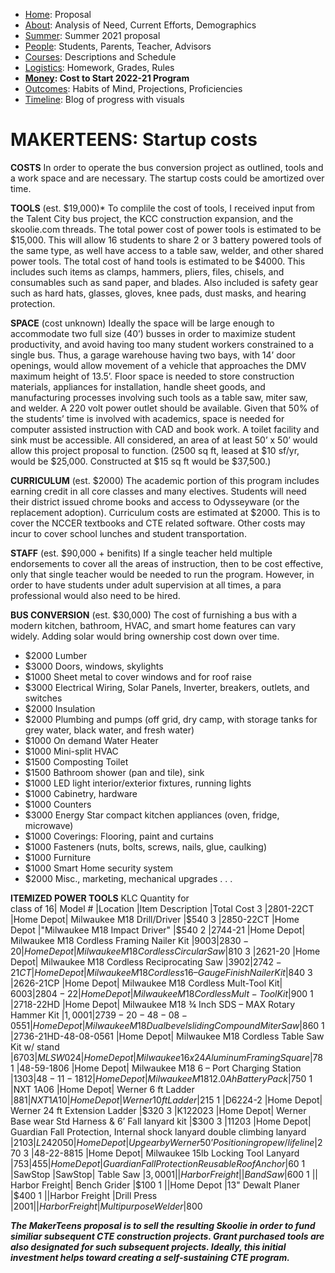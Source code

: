  - [Home](index.html): Proposal
 - [About](about.html): Analysis of Need, Current Efforts, Demographics
 - [Summer](summer.html): Summer 2021 proposal
 - [People](people.html): Students, Parents, Teacher, Advisors
 - [Courses](courses.html): Descriptions and Schedule
 - [Logistics](logistics.html): Homework, Grades, Rules
 - **[Money](money.html): Cost to Start 2022-21 Program**
 - [Outcomes](outcomes.html): Habits of Mind, Projections, Proficiencies
 - [Timeline](timeline.html): Blog of progress with visuals

# MAKERTEENS: Startup costs #

**COSTS**
In order to operate the bus conversion project as outlined, tools and a work space and are necessary. The startup costs could be amortized over time. 

**TOOLS** (est. $19,000)*
To complile the cost of tools, I received input from the Talent City bus project, the KCC construction expansion, and the skoolie.com threads. 
The total power cost of power tools is estimated to be $15,000. This will allow 16 students to share 2 or 3 battery powered tools of the same type, as well have access to a table saw, welder, and other shared power tools.
The total cost of hand tools is estimated to be $4000. This includes such items as clamps, hammers, pliers, files, chisels, and consumables such as sand paper, and blades. Also included is safety gear such as hard hats, glasses, gloves, knee pads, dust masks, and hearing protection.

**SPACE** (cost unknown)
Ideally the space will be large enough to accommodate two full size (40’) busses in order to maximize student productivity, and avoid having too many student workers constrained to a single bus. Thus, a garage warehouse having two bays, with 14’ door openings, would allow movement of a vehicle that approaches the DMV maximum height of 13.5’. Floor space is needed to store construction materials, appliances for installation, handle sheet goods, and manufacturing processes involving such tools as a table saw, miter saw, and welder. A 220 volt power outlet should be available. Given that 50% of the students’ time is involved with academics, space is needed for computer assisted instruction with CAD and book work. A toilet facility and sink must be accessible. All considered, an area of at least 50’ x 50’ would allow this project proposal to function. (2500 sq ft, leased at $10 sf/yr, would be $25,000. Constructed at $15 sq ft would be $37,500.)

**CURRICULUM** (est. $2000)
The academic portion of this program includes earning credit in all core classes and many electives. Students will need their district issued chrome books and access to Odysseyware (or the replacement adoption). Curriculum costs are estimated at $2000. This is to cover the NCCER textbooks and CTE related software.
Other costs may incur to cover school lunches and student transportation.

**STAFF** (est. $90,000 + benifits)
If a single teacher held multiple endorsements to cover all the areas of instruction, then to be cost effective, only that single teacher would be needed to run the program. However, in order to have students under adult supervision at all times, a para professional would also need to be hired. 

**BUS CONVERSION** (est. $30,000)
The cost of furnishing a bus with a modern kitchen, bathroom, HVAC, and smart home features can vary widely. Adding solar would bring ownership cost down over time.
* $2000 Lumber 
* $3000 Doors, windows, skylights
* $1000 Sheet metal to cover windows and for roof raise
* $3000 Electrical Wiring, Solar Panels, Inverter, breakers, outlets, and switches
* $2000 Insulation
* $2000 Plumbing and pumps (off grid, dry camp, with storage tanks for grey water, black water, and fresh water)
* $1000 On demand Water Heater
* $1000 Mini-split HVAC
* $1500 Composting Toilet
* $1500 Bathroom shower (pan and tile), sink
* $1000 LED light interior/exterior fixtures, running lights
* $1000 Cabinetry, hardware
* $1000 Counters
* $3000 Energy Star compact kitchen appliances (oven, fridge, microwave)
* $1000 Coverings: Flooring, paint and curtains
* $1000 Fasteners (nuts, bolts, screws, nails, glue, caulking)
* $1000 Furniture 
* $1000 Smart Home security system
* $2000 Misc., marketing, mechanical upgrades . . .

**ITEMIZED POWER TOOLS**
KLC Quantity for <br>class of 16|	Model #	|Location	|Item Description	|Total Cost
3	|2801-22CT	|Home Depot|	Milwaukee M18 Drill/Driver	|$540
3	|2850-22CT	|Home Depot	|"Milwaukee M18 Impact Driver"	|$540
2	|2744-21	|Home Depot|	Milwaukee M18 Cordless Framing Nailer Kit	|$900
3	|2830-20	|Home Depot|	Milwaukee M18 Cordless Circular Saw	|$810
3	|2621-20	|Home Depot|	Milwaukee M18 Cordless Reciprocating Saw	|$390
2	|2742-21CT	|Home Depot|	Milwaukee M18 Cordless 16 – Gauge Finish Nailer Kit	|$840
3	|2626-21CP	|Home Depot|	Milwaukee M18 Cordless Mult-Tool Kit|	$600
3	|2804-22|	Home Depot|	Milwaukee M18 Cordless Mult- Tool Kit	|$900
1	|2718-22HD	|Home Depot|	Milwaukee M18 ¾ Inch SDS – MAX Rotary Hammer Kit	|$1,000
1	|2739-20-48-08-0551	|Home Depot|	Milwaukee M18 Dual bevel sliding Compound Miter Saw	|$860
1	|2736-21HD-48-08-0561	|Home Depot|	Milwaukee M18 Cordless Table Saw Kit w/ stand	|$670
3	|MLSW024|	Home Depot|	Milwaukee 16x24 Aluminum Framing Square	|$78
1	|48-59-1806	|Home Depot|	Milwaukee M18 6 – Port Charging Station	|$130
3	|48-11-1812|Home Depot|	Milwaukee M18 12.0Ah Battery Pack	|$750
1	|NXT 1A06	|Home Depot|	Werner 6 ft Ladder	|$88
1	|NXT1A10	|Home Depot|	Werner 10 ft Ladder	|$215
1	|D6224-2	|Home Depot|	Werner 24 ft Extension Ladder	|$320
3	|K122023	|Home Depot|	Werner Base wear Std Harness & 6’ Fall lanyard kit	|$300
3	|11203	|Home Depot|	Guardian Fall Protection, Internal shock lanyard double climbing lanyard	|$210
3	|L242050	|Home Depot|	Upgear by Werner 50’ Positioning rope w/ lifeline	|$270
3	|48-22-8815	|Home Depot|	Milwaukee 15lb Locking Tool Lanyard	|$75
3	|455	|Home Depot|	Guardian Fall Protection Reusable Roof Anchor	|$60
1	|SawStop	|SawStop| Table Saw	|$3,000
1	||Harbor Freight|	|Band Saw	|$600
1	||	Harbor Freight|	Bench Grider	|$100
1	||Home Depot	|13" Dewalt Planer	|$400
1	||Harbor Freight	|Drill Press	|$200
1	||Harbor Freight|	Multipurpose Welder	|$800


***The MakerTeens proposal is to sell the resulting Skoolie in order to fund similiar subsequent CTE construction projects. Grant purchased tools are also designated for such subsequent projects. Ideally, this initial investment helps toward creating a self-sustaining CTE program.***
